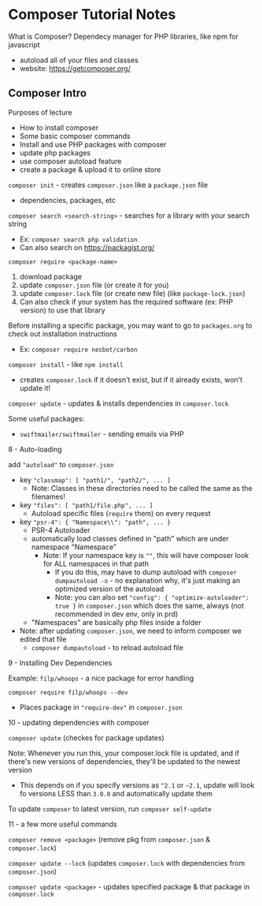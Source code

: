 # Composer Tutorial Notes

What is Composer? Dependecy manager for PHP libraries, like npm for javascript

-   autoload all of your files and classes
-   website: https://getcomposer.org/

## Composer Intro

Purposes of lecture

-   How to install composer
-   Some basic composer commands
-   Install and use PHP packages with composer
-   update php packages
-   use composer autoload feature
-   create a package & upload it to online store

`composer init` - creates `composer.json` like a `package.json` file

-   dependencies, packages, etc

`composer search <search-string>` - searches for a library with your search string

-   Ex: `composer search php validation`
-   Can also search on https://packagist.org/

`composer require <package-name>`

1. download package
1. update `composer.json` file (or create it for you)
1. update `composer.lock` file (or create new file) (like `package-lock.json`)
1. Can also check if your system has the required software (ex: PHP version) to use that library

Before installing a specific package, you may want to go to `packages.org` to check out installation instructions

-   Ex: `composer require nesbot/carbon`

`composer install` - like `npm install`

-   creates `composer.lock` if it doesn't exist, but if it already exists, won't update it!

`composer update` - updates & installs dependencies in `composer.lock`

Some useful packages:

-   `swiftmailer/swiftmailer` - sending emails via PHP

8 - Auto-loading

add `"autoload"` to `composer.json`

-   key `"classmap": [ "path1/", "path2/", ... ]`
    -   Note: Classes in these directories need to be called the same as the filenames!
-   key `"files": [ "path1/file.php", ... ]`
    -   Autoload specific files (`require` them) on every request
-   key `"psr-4": { "Namespace\\": "path", ... }`
    -   PSR-4 Autoloader
    -   automatically load classes defined in "path" which are under namespace "Namespace"
        -   Note: If your namespace key is `""`, this will have composer look for ALL namespaces in that path
            -   If you do this, may have to dump autoload with `composer dumpautoload -o` - no explanation why, it's just making an optimized version of the autoload
            -   Note: you can also set `"config": { "optimize-autoloader": true }` in `composer.json` which does the same, always (not recommended in dev env, only in prd)
    -   "Namespaces" are basically php files inside a folder
-   Note: after updating `composer.json`, we need to inform composer we edited that file
    -   `composer dumpautoload` - to reload autoload file

9 - Installing Dev Dependencies

Example: `filp/whoops` - a nice package for error handling

`composer require filp/whoops --dev`

-   Places package in `"require-dev"` in `composer.json`

10 - updating dependencies with composer

`composer update` (checkes for package updates)

Note: Whenever you run this, your composer.lock file is updated, and if there's new versions of dependencies, they'll be updated to the newest version

-   This depends on if you specify versions as `^2.1` or `~2.1`, update will look fo versions LESS than `3.0.0` and automatically update them

To update `composer` to latest version, run `composer self-update`

11 - a few more useful commands

`composer remove <package>` (remove pkg from `composer.json` & `composer.lock`)

`composer update --lock` (updates `composer.lock` with dependencies from `composer.json`)

`composer update <package>` - updates specified package & that package in `composer.lock`
